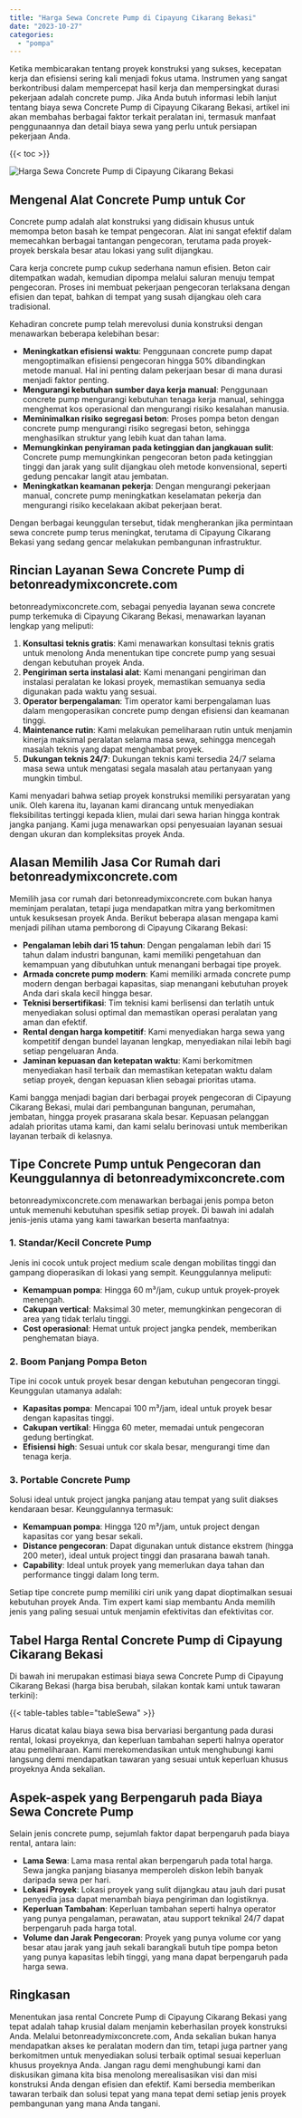 ```yaml
---
title: "Harga Sewa Concrete Pump di Cipayung Cikarang Bekasi"
date: "2023-10-27"
categories: 
  - "pompa"
---
```


Ketika membicarakan tentang proyek konstruksi yang sukses, kecepatan kerja dan efisiensi sering kali menjadi fokus utama. Instrumen yang sangat berkontribusi dalam mempercepat hasil kerja dan mempersingkat durasi pekerjaan adalah concrete pump. Jika Anda butuh informasi lebih lanjut tentang biaya sewa Concrete Pump di Cipayung Cikarang Bekasi, artikel ini akan membahas berbagai faktor terkait peralatan ini, termasuk manfaat penggunaannya dan detail biaya sewa yang perlu untuk persiapan pekerjaan Anda.

{{< toc >}}

![Harga Sewa Concrete Pump di Cipayung Cikarang Bekasi](https://betoncor8.github.io/pump/concrete-pump%20(29).png)

## Mengenal Alat Concrete Pump untuk Cor

Concrete pump adalah alat konstruksi yang didisain khusus untuk memompa beton basah ke tempat pengecoran. Alat ini sangat efektif dalam memecahkan berbagai tantangan pengecoran, terutama pada proyek-proyek berskala besar atau lokasi yang sulit dijangkau.

Cara kerja concrete pump cukup sederhana namun efisien. Beton cair ditempatkan wadah, kemudian dipompa melalui saluran menuju tempat pengecoran. Proses ini membuat pekerjaan pengecoran terlaksana dengan efisien dan tepat, bahkan di tempat yang susah dijangkau oleh cara tradisional.

Kehadiran concrete pump telah merevolusi dunia konstruksi dengan menawarkan beberapa kelebihan besar:

- **Meningkatkan efisiensi waktu**: Penggunaan concrete pump dapat mengoptimalkan efisiensi pengecoran hingga 50% dibandingkan metode manual. Hal ini penting dalam pekerjaan besar di mana durasi menjadi faktor penting.
- **Mengurangi kebutuhan sumber daya kerja manual**: Penggunaan concrete pump mengurangi kebutuhan tenaga kerja manual, sehingga menghemat kos operasional dan mengurangi risiko kesalahan manusia.
- **Meminimalkan risiko segregasi beton**: Proses pompa beton dengan concrete pump mengurangi risiko segregasi beton, sehingga menghasilkan struktur yang lebih kuat dan tahan lama.
- **Memungkinkan penyiraman pada ketinggian dan jangkauan sulit**: Concrete pump memungkinkan pengecoran beton pada ketinggian tinggi dan jarak yang sulit dijangkau oleh metode konvensional, seperti gedung pencakar langit atau jembatan.
- **Meningkatkan keamanan pekerja**: Dengan mengurangi pekerjaan manual, concrete pump meningkatkan keselamatan pekerja dan mengurangi risiko kecelakaan akibat pekerjaan berat.

Dengan berbagai keunggulan tersebut, tidak mengherankan jika permintaan sewa concrete pump terus meningkat, terutama di Cipayung Cikarang Bekasi yang sedang gencar melakukan pembangunan infrastruktur.

## Rincian Layanan Sewa Concrete Pump di betonreadymixconcrete.com

betonreadymixconcrete.com, sebagai penyedia layanan sewa concrete pump terkemuka di Cipayung Cikarang Bekasi, menawarkan layanan lengkap yang meliputi:

1. **Konsultasi teknis gratis**: Kami menawarkan konsultasi teknis gratis untuk menolong Anda menentukan tipe concrete pump yang sesuai dengan kebutuhan proyek Anda.
2. **Pengiriman serta instalasi alat**: Kami menangani pengiriman dan instalasi peralatan ke lokasi proyek, memastikan semuanya sedia digunakan pada waktu yang sesuai.
3. **Operator berpengalaman**: Tim operator kami berpengalaman luas dalam mengoperasikan concrete pump dengan efisiensi dan keamanan tinggi.
4. **Maintenance rutin**: Kami melakukan pemeliharaan rutin untuk menjamin kinerja maksimal peralatan selama masa sewa, sehingga mencegah masalah teknis yang dapat menghambat proyek.
5. **Dukungan teknis 24/7**: Dukungan teknis kami tersedia 24/7 selama masa sewa untuk mengatasi segala masalah atau pertanyaan yang mungkin timbul.

Kami menyadari bahwa setiap proyek konstruksi memiliki persyaratan yang unik. Oleh karena itu, layanan kami dirancang untuk menyediakan fleksibilitas tertinggi kepada klien, mulai dari sewa harian hingga kontrak jangka panjang. Kami juga menawarkan opsi penyesuaian layanan sesuai dengan ukuran dan kompleksitas proyek Anda.

## Alasan Memilih Jasa Cor Rumah dari betonreadymixconcrete.com

Memilih jasa cor rumah dari betonreadymixconcrete.com bukan hanya meminjam peralatan, tetapi juga mendapatkan mitra yang berkomitmen untuk kesuksesan proyek Anda. Berikut beberapa alasan mengapa kami menjadi pilihan utama pemborong di Cipayung Cikarang Bekasi:

- **Pengalaman lebih dari 15 tahun**: Dengan pengalaman lebih dari 15 tahun dalam industri bangunan, kami memiliki pengetahuan dan kemampuan yang dibutuhkan untuk menangani berbagai tipe proyek.
- **Armada concrete pump modern**: Kami memiliki armada concrete pump modern dengan berbagai kapasitas, siap menangani kebutuhan proyek Anda dari skala kecil hingga besar.
- **Teknisi bersertifikasi**: Tim teknisi kami berlisensi dan terlatih untuk menyediakan solusi optimal dan memastikan operasi peralatan yang aman dan efektif.
- **Rental dengan harga kompetitif**: Kami menyediakan harga sewa yang kompetitif dengan bundel layanan lengkap, menyediakan nilai lebih bagi setiap pengeluaran Anda.
- **Jaminan kepuasan dan ketepatan waktu**: Kami berkomitmen menyediakan hasil terbaik dan memastikan ketepatan waktu dalam setiap proyek, dengan kepuasan klien sebagai prioritas utama.

Kami bangga menjadi bagian dari berbagai proyek pengecoran di Cipayung Cikarang Bekasi, mulai dari pembangunan bangunan, perumahan, jembatan, hingga proyek prasarana skala besar. Kepuasan pelanggan adalah prioritas utama kami, dan kami selalu berinovasi untuk memberikan layanan terbaik di kelasnya.

## Tipe Concrete Pump untuk Pengecoran dan Keunggulannya di betonreadymixconcrete.com

betonreadymixconcrete.com menawarkan berbagai jenis pompa beton untuk memenuhi kebutuhan spesifik setiap proyek. Di bawah ini adalah jenis-jenis utama yang kami tawarkan beserta manfaatnya:

### 1\. Standar/Kecil Concrete Pump

Jenis ini cocok untuk project medium scale dengan mobilitas tinggi dan gampang dioperasikan di lokasi yang sempit. Keunggulannya meliputi:

- **Kemampuan pompa**: Hingga 60 m³/jam, cukup untuk proyek-proyek menengah.
- **Cakupan vertical**: Maksimal 30 meter, memungkinkan pengecoran di area yang tidak terlalu tinggi.
- **Cost operasional**: Hemat untuk project jangka pendek, memberikan penghematan biaya.

### 2\. Boom Panjang Pompa Beton

Tipe ini cocok untuk proyek besar dengan kebutuhan pengecoran tinggi. Keunggulan utamanya adalah:

- **Kapasitas pompa**: Mencapai 100 m³/jam, ideal untuk proyek besar dengan kapasitas tinggi.
- **Cakupan vertikal**: Hingga 60 meter, memadai untuk pengecoran gedung bertingkat.
- **Efisiensi high**: Sesuai untuk cor skala besar, mengurangi time dan tenaga kerja.

### 3\. Portable Concrete Pump

Solusi ideal untuk project jangka panjang atau tempat yang sulit diakses kendaraan besar. Keunggulannya termasuk:

- **Kemampuan pompa**: Hingga 120 m³/jam, untuk project dengan kapasitas cor yang besar sekali.
- **Distance pengecoran**: Dapat digunakan untuk distance ekstrem (hingga 200 meter), ideal untuk project tinggi dan prasarana bawah tanah.
- **Capability**: Ideal untuk proyek yang memerlukan daya tahan dan performance tinggi dalam long term.

Setiap tipe concrete pump memiliki ciri unik yang dapat dioptimalkan sesuai kebutuhan proyek Anda. Tim expert kami siap membantu Anda memilih jenis yang paling sesuai untuk menjamin efektivitas dan efektivitas cor.

## Tabel Harga Rental Concrete Pump di Cipayung Cikarang Bekasi

Di bawah ini merupakan estimasi biaya sewa Concrete Pump di Cipayung Cikarang Bekasi (harga bisa berubah, silakan kontak kami untuk tawaran terkini):

{{< table-tables table="tableSewa" >}}

Harus dicatat kalau biaya sewa bisa bervariasi bergantung pada durasi rental, lokasi proyeknya, dan keperluan tambahan seperti halnya operator atau pemeliharaan. Kami merekomendasikan untuk menghubungi kami langsung demi mendapatkan tawaran yang sesuai untuk keperluan khusus proyeknya Anda sekalian.

## Aspek-aspek yang Berpengaruh pada Biaya Sewa Concrete Pump

Selain jenis concrete pump, sejumlah faktor dapat berpengaruh pada biaya rental, antara lain:

- **Lama Sewa**: Lama masa rental akan berpengaruh pada total harga. Sewa jangka panjang biasanya memperoleh diskon lebih banyak daripada sewa per hari.
- **Lokasi Proyek**: Lokasi proyek yang sulit dijangkau atau jauh dari pusat penyedia jasa dapat menambah biaya pengiriman dan logistiknya.
- **Keperluan Tambahan**: Keperluan tambahan seperti halnya operator yang punya pengalaman, perawatan, atau support teknikal 24/7 dapat berpengaruh pada harga total.
- **Volume dan Jarak Pengecoran**: Proyek yang punya volume cor yang besar atau jarak yang jauh sekali barangkali butuh tipe pompa beton yang punya kapasitas lebih tinggi, yang mana dapat berpengaruh pada harga sewa.

## Ringkasan

Menentukan jasa rental Concrete Pump di Cipayung Cikarang Bekasi yang tepat adalah tahap krusial dalam menjamin keberhasilan proyek konstruksi Anda. Melalui betonreadymixconcrete.com, Anda sekalian bukan hanya mendapatkan akses ke peralatan modern dan tim, tetapi juga partner yang berkomitmen untuk menyediakan solusi terbaik optimal sesuai keperluan khusus proyeknya Anda. Jangan ragu demi menghubungi kami dan diskusikan gimana kita bisa menolong merealisasikan visi dan misi konstruksi Anda dengan efisien dan efektif. Kami bersedia memberikan tawaran terbaik dan solusi tepat yang mana tepat demi setiap jenis proyek pembangunan yang mana Anda tangani.
